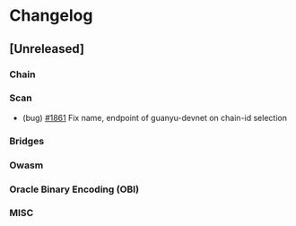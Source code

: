 # Changelog

## [Unreleased]

### Chain

### Scan

- (bug) [\#1861](https://github.com/bandprotocol/bandchain/pull/1861) Fix name, endpoint of guanyu-devnet on chain-id selection

### Bridges

### Owasm

### Oracle Binary Encoding (OBI)

### MISC
